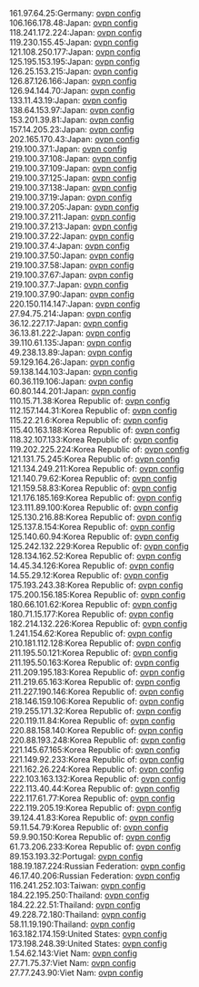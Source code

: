 161.97.64.25:Germany: [ovpn config](vpn/161_97_64_25.ovpn)  
106.166.178.48:Japan: [ovpn config](vpn/106_166_178_48.ovpn)  
118.241.172.224:Japan: [ovpn config](vpn/118_241_172_224.ovpn)  
119.230.155.45:Japan: [ovpn config](vpn/119_230_155_45.ovpn)  
121.108.250.177:Japan: [ovpn config](vpn/121_108_250_177.ovpn)  
125.195.153.195:Japan: [ovpn config](vpn/125_195_153_195.ovpn)  
126.25.153.215:Japan: [ovpn config](vpn/126_25_153_215.ovpn)  
126.87.126.166:Japan: [ovpn config](vpn/126_87_126_166.ovpn)  
126.94.144.70:Japan: [ovpn config](vpn/126_94_144_70.ovpn)  
133.11.43.19:Japan: [ovpn config](vpn/133_11_43_19.ovpn)  
138.64.153.97:Japan: [ovpn config](vpn/138_64_153_97.ovpn)  
153.201.39.81:Japan: [ovpn config](vpn/153_201_39_81.ovpn)  
157.14.205.23:Japan: [ovpn config](vpn/157_14_205_23.ovpn)  
202.165.170.43:Japan: [ovpn config](vpn/202_165_170_43.ovpn)  
219.100.37.1:Japan: [ovpn config](vpn/219_100_37_1.ovpn)  
219.100.37.108:Japan: [ovpn config](vpn/219_100_37_108.ovpn)  
219.100.37.109:Japan: [ovpn config](vpn/219_100_37_109.ovpn)  
219.100.37.125:Japan: [ovpn config](vpn/219_100_37_125.ovpn)  
219.100.37.138:Japan: [ovpn config](vpn/219_100_37_138.ovpn)  
219.100.37.19:Japan: [ovpn config](vpn/219_100_37_19.ovpn)  
219.100.37.205:Japan: [ovpn config](vpn/219_100_37_205.ovpn)  
219.100.37.211:Japan: [ovpn config](vpn/219_100_37_211.ovpn)  
219.100.37.213:Japan: [ovpn config](vpn/219_100_37_213.ovpn)  
219.100.37.22:Japan: [ovpn config](vpn/219_100_37_22.ovpn)  
219.100.37.4:Japan: [ovpn config](vpn/219_100_37_4.ovpn)  
219.100.37.50:Japan: [ovpn config](vpn/219_100_37_50.ovpn)  
219.100.37.58:Japan: [ovpn config](vpn/219_100_37_58.ovpn)  
219.100.37.67:Japan: [ovpn config](vpn/219_100_37_67.ovpn)  
219.100.37.7:Japan: [ovpn config](vpn/219_100_37_7.ovpn)  
219.100.37.90:Japan: [ovpn config](vpn/219_100_37_90.ovpn)  
220.150.114.147:Japan: [ovpn config](vpn/220_150_114_147.ovpn)  
27.94.75.214:Japan: [ovpn config](vpn/27_94_75_214.ovpn)  
36.12.227.17:Japan: [ovpn config](vpn/36_12_227_17.ovpn)  
36.13.81.222:Japan: [ovpn config](vpn/36_13_81_222.ovpn)  
39.110.61.135:Japan: [ovpn config](vpn/39_110_61_135.ovpn)  
49.238.13.89:Japan: [ovpn config](vpn/49_238_13_89.ovpn)  
59.129.164.26:Japan: [ovpn config](vpn/59_129_164_26.ovpn)  
59.138.144.103:Japan: [ovpn config](vpn/59_138_144_103.ovpn)  
60.36.119.106:Japan: [ovpn config](vpn/60_36_119_106.ovpn)  
60.80.144.201:Japan: [ovpn config](vpn/60_80_144_201.ovpn)  
110.15.71.38:Korea Republic of: [ovpn config](vpn/110_15_71_38.ovpn)  
112.157.144.31:Korea Republic of: [ovpn config](vpn/112_157_144_31.ovpn)  
115.22.21.6:Korea Republic of: [ovpn config](vpn/115_22_21_6.ovpn)  
115.40.163.188:Korea Republic of: [ovpn config](vpn/115_40_163_188.ovpn)  
118.32.107.133:Korea Republic of: [ovpn config](vpn/118_32_107_133.ovpn)  
119.202.225.224:Korea Republic of: [ovpn config](vpn/119_202_225_224.ovpn)  
121.131.75.245:Korea Republic of: [ovpn config](vpn/121_131_75_245.ovpn)  
121.134.249.211:Korea Republic of: [ovpn config](vpn/121_134_249_211.ovpn)  
121.140.79.62:Korea Republic of: [ovpn config](vpn/121_140_79_62.ovpn)  
121.159.58.83:Korea Republic of: [ovpn config](vpn/121_159_58_83.ovpn)  
121.176.185.169:Korea Republic of: [ovpn config](vpn/121_176_185_169.ovpn)  
123.111.89.100:Korea Republic of: [ovpn config](vpn/123_111_89_100.ovpn)  
125.130.216.88:Korea Republic of: [ovpn config](vpn/125_130_216_88.ovpn)  
125.137.8.154:Korea Republic of: [ovpn config](vpn/125_137_8_154.ovpn)  
125.140.60.94:Korea Republic of: [ovpn config](vpn/125_140_60_94.ovpn)  
125.242.132.229:Korea Republic of: [ovpn config](vpn/125_242_132_229.ovpn)  
128.134.162.52:Korea Republic of: [ovpn config](vpn/128_134_162_52.ovpn)  
14.45.34.126:Korea Republic of: [ovpn config](vpn/14_45_34_126.ovpn)  
14.55.29.12:Korea Republic of: [ovpn config](vpn/14_55_29_12.ovpn)  
175.193.243.38:Korea Republic of: [ovpn config](vpn/175_193_243_38.ovpn)  
175.200.156.185:Korea Republic of: [ovpn config](vpn/175_200_156_185.ovpn)  
180.66.101.62:Korea Republic of: [ovpn config](vpn/180_66_101_62.ovpn)  
180.71.15.177:Korea Republic of: [ovpn config](vpn/180_71_15_177.ovpn)  
182.214.132.226:Korea Republic of: [ovpn config](vpn/182_214_132_226.ovpn)  
1.241.154.62:Korea Republic of: [ovpn config](vpn/1_241_154_62.ovpn)  
210.181.112.128:Korea Republic of: [ovpn config](vpn/210_181_112_128.ovpn)  
211.195.50.121:Korea Republic of: [ovpn config](vpn/211_195_50_121.ovpn)  
211.195.50.163:Korea Republic of: [ovpn config](vpn/211_195_50_163.ovpn)  
211.209.195.183:Korea Republic of: [ovpn config](vpn/211_209_195_183.ovpn)  
211.219.65.163:Korea Republic of: [ovpn config](vpn/211_219_65_163.ovpn)  
211.227.190.146:Korea Republic of: [ovpn config](vpn/211_227_190_146.ovpn)  
218.146.159.106:Korea Republic of: [ovpn config](vpn/218_146_159_106.ovpn)  
219.255.171.32:Korea Republic of: [ovpn config](vpn/219_255_171_32.ovpn)  
220.119.11.84:Korea Republic of: [ovpn config](vpn/220_119_11_84.ovpn)  
220.88.158.140:Korea Republic of: [ovpn config](vpn/220_88_158_140.ovpn)  
220.88.193.248:Korea Republic of: [ovpn config](vpn/220_88_193_248.ovpn)  
221.145.67.165:Korea Republic of: [ovpn config](vpn/221_145_67_165.ovpn)  
221.149.92.233:Korea Republic of: [ovpn config](vpn/221_149_92_233.ovpn)  
221.162.26.224:Korea Republic of: [ovpn config](vpn/221_162_26_224.ovpn)  
222.103.163.132:Korea Republic of: [ovpn config](vpn/222_103_163_132.ovpn)  
222.113.40.44:Korea Republic of: [ovpn config](vpn/222_113_40_44.ovpn)  
222.117.61.77:Korea Republic of: [ovpn config](vpn/222_117_61_77.ovpn)  
222.119.205.19:Korea Republic of: [ovpn config](vpn/222_119_205_19.ovpn)  
39.124.41.83:Korea Republic of: [ovpn config](vpn/39_124_41_83.ovpn)  
59.11.54.79:Korea Republic of: [ovpn config](vpn/59_11_54_79.ovpn)  
59.9.90.150:Korea Republic of: [ovpn config](vpn/59_9_90_150.ovpn)  
61.73.206.233:Korea Republic of: [ovpn config](vpn/61_73_206_233.ovpn)  
89.153.193.32:Portugal: [ovpn config](vpn/89_153_193_32.ovpn)  
188.19.187.224:Russian Federation: [ovpn config](vpn/188_19_187_224.ovpn)  
46.17.40.206:Russian Federation: [ovpn config](vpn/46_17_40_206.ovpn)  
116.241.252.103:Taiwan: [ovpn config](vpn/116_241_252_103.ovpn)  
184.22.195.250:Thailand: [ovpn config](vpn/184_22_195_250.ovpn)  
184.22.22.51:Thailand: [ovpn config](vpn/184_22_22_51.ovpn)  
49.228.72.180:Thailand: [ovpn config](vpn/49_228_72_180.ovpn)  
58.11.19.190:Thailand: [ovpn config](vpn/58_11_19_190.ovpn)  
163.182.174.159:United States: [ovpn config](vpn/163_182_174_159.ovpn)  
173.198.248.39:United States: [ovpn config](vpn/173_198_248_39.ovpn)  
1.54.62.143:Viet Nam: [ovpn config](vpn/1_54_62_143.ovpn)  
27.71.75.37:Viet Nam: [ovpn config](vpn/27_71_75_37.ovpn)  
27.77.243.90:Viet Nam: [ovpn config](vpn/27_77_243_90.ovpn)  
